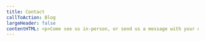 ```yaml
---
title: Contact
callToAction: Blog
largeHeader: false
contentHTML: <p>Come see us in-person, or send us a message with your details and we'll be in contact shortly after.</p>
---
```

